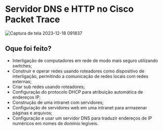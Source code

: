 # Servidor DNS e HTTP no Cisco Packet Trace

![Captura de tela 2023-12-18 091837](https://github.com/gabiel98/Servidor-DNS-HTTP-Cisco/assets/100876842/841ce6b8-54c7-4e37-87c2-521e5b934f3f)

## Oque foi feito?
* Interligação de computadores em rede de modo mais seguro utilizando switches;
* Construir e operar redes usando roteadores como dispositivo de interligação, permitindo a comunicação de redes locais com redes externas;
* Criar sub redes usando roteadores;
* Configuração do protocolo DHCP para atribuição automática de endereços IP;
* Construção de uma intranet com servidores;
* Configuração de servidores web em uma intranet para armazenar páginas e arquivos;
* Configuração e usar um servidor DNS para traduzir endereços de IP numéricos em nomes de domínio legíveis.
